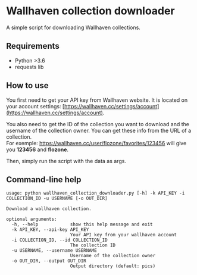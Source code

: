 Wallhaven collection downloader
========

A simple script for downloading Wallhaven collections.

## Requirements
- Python >3.6
- requests lib

## How to use
You first need to get your API key from Wallhaven website.
It is located on your account settings: [https://wallhaven.cc/settings/account](https://wallhaven.cc/settings/account).

You also need to get the ID of the collection you want to download and the username of the collection owner. You can get these info from the URL of a collection.\
For exemple: https://wallhaven.cc/user/flozone/favorites/123456 will give you **123456** and **flozone**.

Then, simply run the script with the data as args.

## Command-line help

```
usage: python wallhaven_collection_downloader.py [-h] -k API_KEY -i COLLECTION_ID -u USERNAME [-o OUT_DIR]

Download a wallhaven collection.

optional arguments:
  -h, --help            show this help message and exit
  -k API_KEY, --api-key API_KEY
                        Your API key from your wallhaven account
  -i COLLECTION_ID, --id COLLECTION_ID
                        The collection ID
  -u USERNAME, --username USERNAME
                        Username of the collection owner
  -o OUT_DIR, --output OUT_DIR
                        Output directory (default: pics)
```
